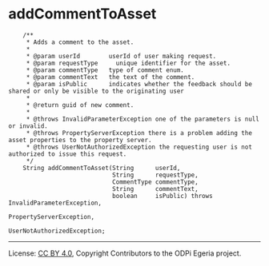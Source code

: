 <!-- SPDX-License-Identifier: CC-BY-4.0 -->
<!-- Copyright Contributors to the ODPi Egeria project. -->

# addCommentToAsset

```
    /**
     * Adds a comment to the asset.
     *
     * @param userId        userId of user making request.
     * @param requestType     unique identifier for the asset.
     * @param commentType   type of comment enum.
     * @param commentText   the text of the comment.
     * @param isPublic      indicates whether the feedback should be shared or only be visible to the originating user
     *
     * @return guid of new comment.
     *
     * @throws InvalidParameterException one of the parameters is null or invalid.
     * @throws PropertyServerException there is a problem adding the asset properties to the property server.
     * @throws UserNotAuthorizedException the requesting user is not authorized to issue this request.
     */
    String addCommentToAsset(String      userId,
                             String      requestType,
                             CommentType commentType,
                             String      commentText,
                             boolean     isPublic) throws InvalidParameterException,
                                                          PropertyServerException,
                                                          UserNotAuthorizedException;

```




----
License: [CC BY 4.0](https://creativecommons.org/licenses/by/4.0/),
Copyright Contributors to the ODPi Egeria project.